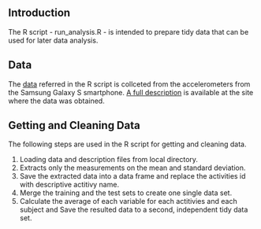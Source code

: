 ## Introduction

The R script - run_analysis.R - is intended to prepare tidy data that can be used for later data analysis.  

## Data
The [data](https://d396qusza40orc.cloudfront.net/getdata%2Fprojectfiles%2FUCI%20HAR%20Dataset.zip) referred in the R script is collceted from the accelerometers from the Samsung Galaxy S smartphone. [A full description](http://archive.ics.uci.edu/ml/datasets/Human+Activity+Recognition+Using+Smartphones) is available at the site where the data was obtained.  

## Getting and Cleaning Data
The following steps are used in the R script for getting and cleaning data.  
1. Loading data and description files from local directory.  
2. Extracts only the measurements on the mean and standard deviation.  
3. Save the extracted data into a data frame and replace the activities id with descriptive actitivy name.  
3. Merge the training and the test sets to create one single data set.  
4. Calculate the average of each variable for each actitivies and each subject and Save the resulted data to a second, independent tidy data set.

